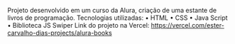 Projeto desenvolvido em um curso da Alura, criação de uma estante de livros de programação.
Tecnologias utilizadas:
•	HTML
•	CSS
•	Java Script
•	Biblioteca JS Swiper
Link do projeto na Vercel: https://vercel.com/ester-carvalho-dias-projects/alura-books
